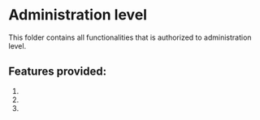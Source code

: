 # Administration level

This folder contains all functionalities that is authorized to 
administration level.

## Features provided:

1. 

2. 

3. 